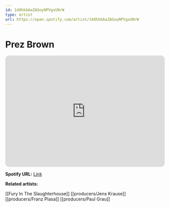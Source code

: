 ```yaml
---
id: 14OhkbAaZAGoyNPVgxUNrW
type: artist
url: https://open.spotify.com/artist/14OhkbAaZAGoyNPVgxUNrW
---
```

# Prez Brown

<iframe style="border-radius:12px" src="https://open.spotify.com/embed/artist/14OhkbAaZAGoyNPVgxUNrW" width="100%" height="352" frameBorder="0" allowfullscreen="" allow="autoplay; clipboard-write; encrypted-media; fullscreen; picture-in-picture" loading="lazy"></iframe>

**Spotify URL:** [Link](https://open.spotify.com/artist/14OhkbAaZAGoyNPVgxUNrW)

**Related artists:**

[[Fury In The Slaughterhouse]]
[[producers/Jens Krause]]
[[producers/Franz Plasa]]
[[producers/Paul Grau]]
